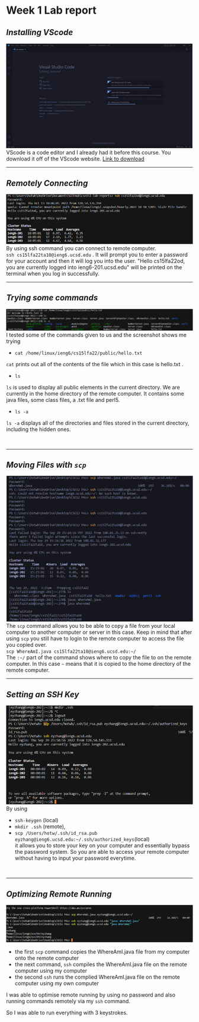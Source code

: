 # **Week 1 Lab report**



## *Installing VScode*
![Installing VScode](/week1-screenshots/cse15l-week1-step1.png)
<br />
VScode is a code editor and I already had it before this course. You download it off of the VScode website.
[Link to download](https://code.visualstudio.com/)
<br />

---
## *Remotely Connecting*
![Remotely Connecting](/week1-screenshots/cse15l-week1-step2.png)
<br />
By using ssh command you can connect to remote computer.  
`ssh cs15lfa22ta10@ieng6.ucsd.edu` .
It will prompt you to enter a password for your account and then it will log you into the user.
"Hello cs15lfa22od, you are currently logged into ieng6-201.ucsd.edu"
will be printed on the terminal when you log in successfully.
<br />

---
## *Trying some commands*
![Trying some commands](/week1-screenshots/cse15l-week1-step6.png)
<br />
I tested some of the commands given to us and the screenshot shows me trying
 - `cat /home/linux/ieng6/cs15lfa22/public/hello.txt`
 
`cat` prints out all of the contents of the file which in this case is hello.txt .
- `ls`

`ls` is used to display all public elements in the current directory. We are currently in the home directory of the remote computer. It contains some java files, some class files, a .txt file and perl5.
- `ls -a`

`ls -a`     displays all of the directories and files stored in the current directory, including the hidden ones.

 
<br />

---
## *Moving Files with `scp`*
![Moving Files with `scp`](/week1-screenshots/cse15l-week1-step3.png)
<br />
The `scp` command allows you to be able to copy a file from your local computer to another computer or server in this case.
Keep in mind that after using `scp` you still have to login to the remote computer to access the file you copied over.  
`scp WhereAmI.java cs15lfa22ta10@ieng6.ucsd.edu:~/`     
The `:~/` part of the command shows where to copy the file to on the remote computer. In this case `~` means that it is copied to the home directory of the remote computer.
<br />

---
## *Setting an SSH Key*
![Setting an SSH Key](/week1-screenshots/cse15l-week1-step4.png)
<br />
By using 
- `ssh-keygen` (local) 
- `mkdir .ssh` (remote),                                      
- `scp /Users/hotw/.ssh/id_rsa.pub eyzhang@ieng6.ucsd.edu:~/.ssh/authorized_keys`(local)         
 it allows you to store your key on your computer and essentially bypass the password system.
 So you are able to access your remote computer without having to input your password everytime.
<br />

---
## *Optimizing Remote Running*
![Optimizing Remote Running](/week1-screenshots/cse15l-week1-step5.png)
<br />
- the first `scp` command copies the WhereAmI.java file from my computer onto the remote computer
- the next command, `ssh` compiles the WhereAmI.java file on the remote computer using my computer
- the second `ssh` runs the complied WhereAmI.java file on the remote computer using my own computer

I was able to optimise remote running by using no password and also running commands remotely via my `ssh` command.

So I was able to run everything with 3 keystrokes.
<br />




